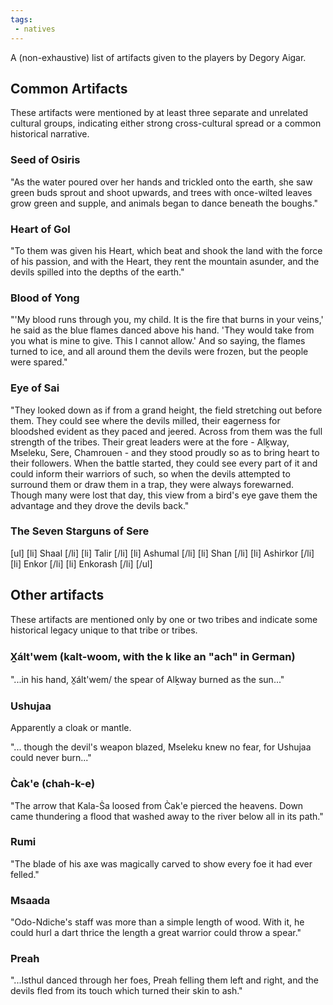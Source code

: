 ```yaml
---
tags:
 - natives
---
```


A (non-exhaustive) list of artifacts given to the players by Degory Aigar. 

## Common Artifacts
These artifacts were mentioned by at least three separate and unrelated cultural groups, indicating either strong cross-cultural spread or a common historical narrative.


### Seed of Osiris
"As the water poured over her hands and trickled onto the earth, she saw green buds sprout and shoot upwards, and trees with once-wilted leaves grow green and supple, and animals began to dance beneath the boughs."

### Heart of Gol 
"To them was given his Heart, which beat and shook the land with the force of his passion, and with the Heart, they rent the mountain asunder, and the devils spilled into the depths of the earth."

### Blood of Yong
"'My blood runs through you, my child. It is the fire that burns in your veins,' he said as the blue flames danced above his hand. 'They would take from you what is mine to give. This I cannot allow.' And so saying, the flames turned to ice, and all around them the devils were frozen, but the people were spared."

### Eye of Sai 
"They looked down as if from a grand height, the field stretching out before them. They could see where the devils milled, their eagerness for bloodshed evident as they paced and jeered. Across from them was the full strength of the tribes. Their great leaders were at the fore - Alḵway, Mseleku, Sere, Chamrouen - and they stood proudly so as to bring heart to their followers. When the battle started, they could see every part of it and could inform their warriors of such, so when the devils attempted to surround them or draw them in a trap, they were always forewarned. Though many were lost that day, this view from a bird's eye gave them the advantage and they drove the devils back."

### The Seven Starguns of Sere 
[ul]
[li] Shaal [/li]
[li] Talir [/li]
[li] Ashumal [/li]
[li] Shan [/li]
[li] Ashirkor [/li]
[li] Enkor [/li]
[li] Enkorash [/li]
[/ul]

## Other artifacts 
These artifacts are mentioned only by one or two tribes and indicate some historical legacy unique to that tribe or tribes.

### X̱ált'wem (kalt-woom, with the k like an "ach" in German)
"...in his hand, X̱ált'wem/
the spear of Alḵway burned as the sun..."

### Ushujaa
Apparently a cloak or mantle.

"... though the devil's weapon blazed, Mseleku knew no fear, for Ushujaa could never burn..."

### C̀ak'e (chah-k-e)
"The arrow that Kala-Ṡa loosed from C̀ak'e pierced the heavens. Down came thundering a flood that washed away to the river below all in its path."

### Rumi 
"The blade of his axe was magically carved to show every foe it had ever felled."

### Msaada 
"Odo-Ndiche's staff was more than a simple length of wood. With it, he could hurl a dart thrice the length a great warrior could throw a spear."

### Preah
"...Isthul danced through her foes, Preah felling them left and right, and the devils fled from its touch which turned their skin to ash."